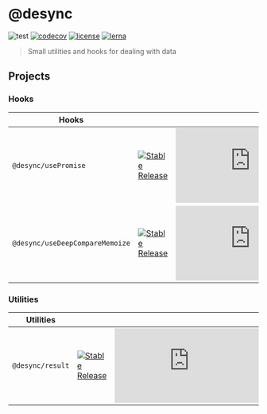 # @desync

![test](https://github.com/belgattitude/desync/workflows/release/badge.svg)
[![codecov](https://codecov.io/gh/belgattitude/desync/branch/master/graph/badge.svg)](https://codecov.io/gh/belgattitude/desync)
[![license](https://badgen.now.sh/badge/license/MIT)](./LICENSE)
[![lerna](https://img.shields.io/badge/maintained%20with-lerna-cc00ff.svg)](https://lerna.js.org/)

> Small utilities and hooks for dealing with data

## Projects

### Hooks

| Hooks                   |                                            |      |    |
|-------------------------|--------------------------------------------|------|----| 
| `@desync/usePromise`            | [![Stable Release](https://img.shields.io/npm/v/@desync/use-promise.svg)](https://npm.im/@desync/use-promise) | [![gzip size](https://img.badgesize.io/https://unpkg.com/@desync/use-promise@latest/dist/use-promise.umd.production.min.js?compression=gzip)](https://unpkg.com/@desync/use-promise@latest/dist/use-promise.umd.production.min.js)  | [![codecov](https://codecov.io/gh/belgattitude/desync/branch/master/graph/badge.svg?flag=usePromise)](https://codecov.io/gh/belgattitude/desync) |
| `@desync/useDeepCompareMemoize` | [![Stable Release](https://img.shields.io/npm/v/@desync/use-deep-compare-memoize.svg)](https://npm.im/@desync/use-deep-compare-memoize) | [![gzip size](https://img.badgesize.io/https://unpkg.com/@desync/use-deep-compare-memoize@latest/dist/use-deep-compare-memoize.umd.production.min.js?compression=gzip)](https://unpkg.com/@desync/use-deep-compare-memoize@latest/dist/use-deep-compare-memoize.umd.production.min.js)    | [![codecov](https://codecov.io/gh/belgattitude/desync/branch/master/graph/badge.svg?flag=useDeepCompareMemoize)](https://codecov.io/gh/belgattitude/desync) |


### Utilities

| Utilities                   |                                            |      |    |
|-------------------------|--------------------------------------------|------|----| 
| `@desync/result`            | [![Stable Release](https://img.shields.io/npm/v/@desync/result.svg)](https://npm.im/@desync/result) | [![gzip size](https://img.badgesize.io/https://unpkg.com/@desync/result@latest/dist/result.umd.production.min.js?compression=gzip)](https://unpkg.com/@desync/result@latest/dist/result.umd.production.min.js)  | [![codecov](https://codecov.io/gh/belgattitude/desync/branch/master/graph/badge.svg?flag=result)](https://codecov.io/gh/belgattitude/desync) |

